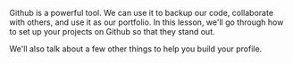 Github is a powerful tool. We can use it to backup our code, collaborate with others, and use it as our portfolio. In this lesson, we'll go through how to set up your projects on Github so that they stand out.



We'll also talk about a few other things to help you build your profile.